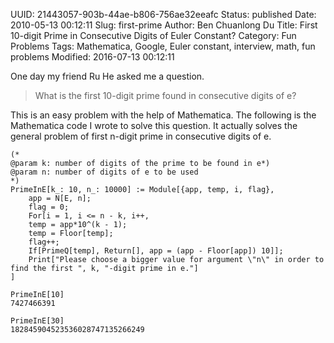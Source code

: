 UUID: 21443057-903b-44ae-b806-756ae32eeafc
Status: published
Date: 2010-05-13 00:12:11
Slug: first-prime
Author: Ben Chuanlong Du
Title: First 10-digit Prime in Consecutive Digits of Euler Constant?
Category: Fun Problems
Tags: Mathematica, Google, Euler constant, interview, math, fun problems
Modified: 2016-07-13 00:12:11


One day my friend Ru He asked me a question.

> What is the first 10-digit prime found in consecutive digits of e? 

This is an easy problem with the help of Mathematica.
The following is the Mathematica code I wrote to solve this question. 
It actually solves the general problem of first n-digit prime in consecutive digits of e.

    (*
    @param k: number of digits of the prime to be found in e*)
    @param n: number of digits of e to be used
    *)
    PrimeInE[k_: 10, n_: 10000] := Module[{app, temp, i, flag},
        app = N[E, n];
        flag = 0;
        For[i = 1, i <= n - k, i++,
        temp = app*10^(k - 1);
        temp = Floor[temp];
        flag++;
        If[PrimeQ[temp], Return[], app = (app - Floor[app]) 10]];
        Print["Please choose a bigger value for argument \"n\" in order to find the first ", k, "-digit prime in e."]
    ]

    PrimeInE[10]
    7427466391

    PrimeInE[30]
    182845904523536028747135266249
